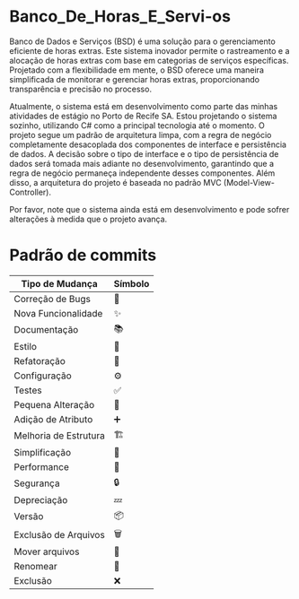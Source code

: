 # Banco_De_Horas_E_Servi-os

Banco de Dados e Serviços (BSD) é uma solução para o gerenciamento eficiente de horas extras. Este sistema inovador permite o rastreamento e a alocação de horas extras com base em categorias de serviços específicas. Projetado com a flexibilidade em mente, o BSD oferece uma maneira simplificada de monitorar e gerenciar horas extras, proporcionando transparência e precisão no processo.

Atualmente, o sistema está em desenvolvimento como parte das minhas atividades de estágio no Porto de Recife SA. Estou projetando o sistema sozinho, utilizando C# como a principal tecnologia até o momento. O projeto segue um padrão de arquitetura limpa, com a regra de negócio completamente desacoplada dos componentes de interface e persistência de dados. A decisão sobre o tipo de interface e o tipo de persistência de dados será tomada mais adiante no desenvolvimento, garantindo que a regra de negócio permaneça independente desses componentes. Além disso, a arquitetura do projeto é baseada no padrão MVC (Model-View-Controller).

Por favor, note que o sistema ainda está em desenvolvimento e pode sofrer alterações à medida que o projeto avança.

# Padrão de commits 
| Tipo de Mudança                 | Símbolo  |
|--------------------------------|--------|
| Correção de Bugs               | 🐛 | 
| Nova Funcionalidade            | ✨ |
| Documentação                   | 📚 |
| Estilo                         | 🎨 |
| Refatoração                    | 🔨 |
| Configuração                   | ⚙️ |
| Testes                         | ✅ |
| Pequena Alteração              | 🔄 |
| Adição de Atributo             | ➕ |
| Melhoria de Estrutura          | 🏗️ |
| Simplificação                  | 🎯 |
| Performance                    | 🚀 |
| Segurança                      | 🔒 |
| Depreciação                    | 💤 |
| Versão                         | 📦 |
| Exclusão de Arquivos           | 🗑️ |
| Mover arquivos                 | 🚚 |
| Renomear   | 📝 |
| Exclusão  | ❌ |

